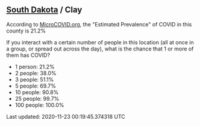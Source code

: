 
## [South Dakota](/united-states/south-dakota) / Clay

According to [MicroCOVID.org](http://microcovid.org),
the "Estimated Prevalence" of COVID in this county is 21.2%

If you interact with a certain number of people in this location
(all at once in a group, or spread out across the day), what is the chance that
1 or more of them has COVID?

- 1 person: 21.2%
- 2 people: 38.0%
- 3 people: 51.1%
- 5 people: 69.7%
- 10 people: 90.8%
- 25 people: 99.7%
- 100 people: 100.0%

Last updated: 2020-11-23 00:19:45.374318 UTC
